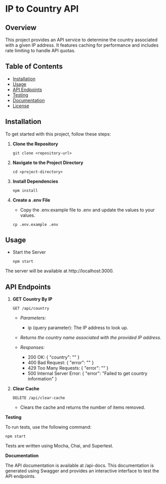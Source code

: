 # IP to Country API

## Overview

This project provides an API service to determine the country associated with a given IP address. It features caching for performance and includes rate limiting to handle API quotas.

## Table of Contents

- [Installation](#installation)
- [Usage](#usage)
- [API Endpoints](#api-endpoints)
- [Testing](#testing)
- [Documentation](#documentation)
- [License](#license)

## Installation

To get started with this project, follow these steps:

1. **Clone the Repository**

   ```
   git clone <repository-url>
   ```

2. **Navigate to the Project Directory**

   ```
   cd <project-directory>
   ```

3. **Install Dependencies**

   ```
   npm install
   ```

4. **Create a .env File**

   - Copy the .env.example file to .env and update the values to your values.

   ```
   cp .env.example .env
   ```

## Usage

- Start the Server

  ```
  npm start
  ```

The server will be available at http://localhost:3000.

## API Endpoints

1. **GET Country By IP**

   ```
   GET /api/country
   ```

   - _Parameters:_

     - ip (query parameter): The IP address to look up.

   - _Returns the country name associated with the provided IP address._

   - _Responses:_
     - 200 OK: { "country": "<country-name>" }
     - 400 Bad Request: { "error": "<error-message>" }
     - 429 Too Many Requests: { "error": "<error-message>" }
     - 500 Internal Server Error: { "error": "Failed to get country information" }

2. **Clear Cache**

   ```
   DELETE /api/clear-cache
   ```

   - Clears the cache and returns the number of items removed.

**Testing**

To run tests, use the following command:

```
npm start
```

Tests are written using Mocha, Chai, and Supertest.

**Documentation**

The API documentation is available at /api-docs. This documentation is generated using Swagger and provides an interactive interface to test the API endpoints.
